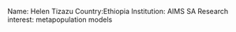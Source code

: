 Name: Helen Tizazu
Country:Ethiopia 
Institution: AIMS SA
Research interest:  metapopulation models

